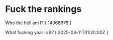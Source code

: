 # Fuck the rankings

Who the hell am I?
{ 14966678 }

What fucking year is it?
[ 2025-03-11T01:20:00Z ]
